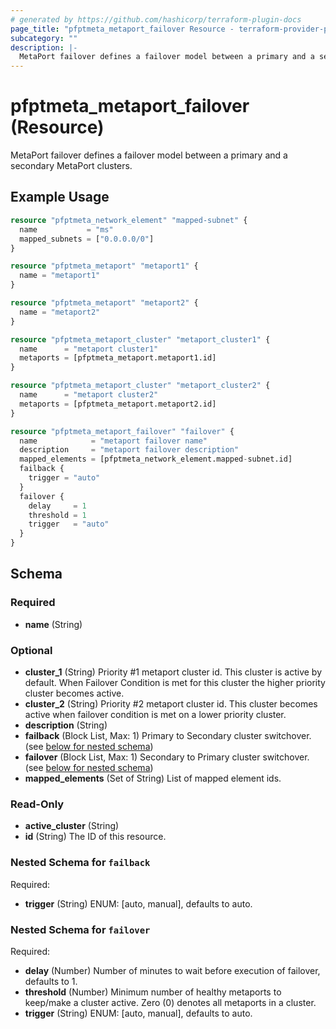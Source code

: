 ```yaml
---
# generated by https://github.com/hashicorp/terraform-plugin-docs
page_title: "pfptmeta_metaport_failover Resource - terraform-provider-pfptmeta"
subcategory: ""
description: |-
  MetaPort failover defines a failover model between a primary and a secondary MetaPort clusters.
---
```


# pfptmeta_metaport_failover (Resource)

MetaPort failover defines a failover model between a primary and a secondary MetaPort clusters.

## Example Usage

```terraform
resource "pfptmeta_network_element" "mapped-subnet" {
  name           = "ms"
  mapped_subnets = ["0.0.0.0/0"]
}

resource "pfptmeta_metaport" "metaport1" {
  name = "metaport1"
}

resource "pfptmeta_metaport" "metaport2" {
  name = "metaport2"
}

resource "pfptmeta_metaport_cluster" "metaport_cluster1" {
  name      = "metaport cluster1"
  metaports = [pfptmeta_metaport.metaport1.id]
}

resource "pfptmeta_metaport_cluster" "metaport_cluster2" {
  name      = "metaport cluster2"
  metaports = [pfptmeta_metaport.metaport2.id]
}

resource "pfptmeta_metaport_failover" "failover" {
  name            = "metaport failover name"
  description     = "metaport failover description"
  mapped_elements = [pfptmeta_network_element.mapped-subnet.id]
  failback {
    trigger = "auto"
  }
  failover {
    delay     = 1
    threshold = 1
    trigger   = "auto"
  }
}
```

<!-- schema generated by tfplugindocs -->
## Schema

### Required

- **name** (String)

### Optional

- **cluster_1** (String) Priority #1 metaport cluster id. This cluster is active by default. When Failover Condition is met for this cluster the higher priority cluster becomes active.
- **cluster_2** (String) Priority #2 metaport cluster id. This cluster becomes active when failover condition is met on a lower priority cluster.
- **description** (String)
- **failback** (Block List, Max: 1) Primary to Secondary cluster switchover. (see [below for nested schema](#nestedblock--failback))
- **failover** (Block List, Max: 1) Secondary to Primary cluster switchover. (see [below for nested schema](#nestedblock--failover))
- **mapped_elements** (Set of String) List of mapped element ids.

### Read-Only

- **active_cluster** (String)
- **id** (String) The ID of this resource.

<a id="nestedblock--failback"></a>
### Nested Schema for `failback`

Required:

- **trigger** (String) ENUM: [auto, manual], defaults to auto.


<a id="nestedblock--failover"></a>
### Nested Schema for `failover`

Required:

- **delay** (Number) Number of minutes to wait before execution of failover, defaults to 1.
- **threshold** (Number) Minimum number of healthy metaports to keep/make a cluster active. Zero (0) denotes all metaports in a cluster.
- **trigger** (String) ENUM: [auto, manual], defaults to auto.


